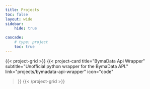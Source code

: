 ```yaml
---
title: Projects 
toc: false
layout: wide
sidebar:
    hide: true

cascade:
    # type: project 
    toc: true
---
```



{{< project-grid >}}
 {{< project-card
    title="BymaData Api Wrapper"
    subtitle="Unofficial python wrapper for the BymaData API."
    link="projects/bymadata-api-wrapper"
    icon="code"
  >}}
{{< /project-grid >}}
